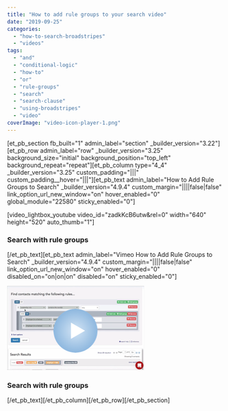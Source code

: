 ```yaml
---
title: "How to add rule groups to your search video"
date: "2019-09-25"
categories: 
  - "how-to-search-broadstripes"
  - "videos"
tags: 
  - "and"
  - "conditional-logic"
  - "how-to"
  - "or"
  - "rule-groups"
  - "search"
  - "search-clause"
  - "using-broadstripes"
  - "video"
coverImage: "video-icon-player-1.png"
---
```


\[et\_pb\_section fb\_built="1" admin\_label="section" \_builder\_version="3.22"\]\[et\_pb\_row admin\_label="row" \_builder\_version="3.25" background\_size="initial" background\_position="top\_left" background\_repeat="repeat"\]\[et\_pb\_column type="4\_4" \_builder\_version="3.25" custom\_padding="|||" custom\_padding\_\_hover="|||"\]\[et\_pb\_text admin\_label="How to Add Rule Groups to Search" \_builder\_version="4.9.4" custom\_margin="||||false|false" link\_option\_url\_new\_window="on" hover\_enabled="0" global\_module="22580" sticky\_enabled="0"\]

\[video\_lightbox\_youtube video\_id="zadkKcB6utw&rel=0" width="640" height="520" auto\_thumb="1"\]

### Search with rule groups

\[/et\_pb\_text\]\[et\_pb\_text admin\_label="Vimeo How to Add Rule Groups to Search" \_builder\_version="4.9.4" custom\_margin="||||false|false" link\_option\_url\_new\_window="on" hover\_enabled="0" disabled\_on="on|on|on" disabled="on" sticky\_enabled="0"\]

[![](images/SearchRuleGroups_Video_Thumbnail_320-200.png)](https://vimeo.com/322305025)

### Search with rule groups

\[/et\_pb\_text\]\[/et\_pb\_column\]\[/et\_pb\_row\]\[/et\_pb\_section\]
